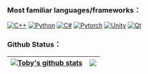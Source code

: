 ### Most familiar languages/frameworks：

  [![C++](https://img.shields.io/badge/-C++-048?logo=cplusplus&logoColor=fff&style=for-the-badge)](https://cplusplus.com/) 
  [![Python](https://img.shields.io/badge/-Python-3776ab?logo=Python&logoColor=fff&style=for-the-badge)](https://www.python.org/)
  [![C#](https://img.shields.io/badge/-C%23-1A9E1E?logo=csharp&logoColor=fff&style=for-the-badge)](https://dotnet.microsoft.com/zh-cn/languages/csharp)
  [![Pytorch](https://img.shields.io/badge/-Pytorch-EE4C2C?logo=pytorch&logoColor=fff&style=for-the-badge)](https://pytorch.org/)
  [![Unity](https://img.shields.io/badge/-Unity-0F0F0F?logo=unity&logoColor=fff&style=for-the-badge)](https://unity.com/)
  [![Qt](https://img.shields.io/badge/-Qt-41CD52?logo=qt&logoColor=fff&style=for-the-badge)](https://www.qt.io/)

### Github Status：

<div align="center">
  
  | <a href="https://github.com/anuraghazra/github-readme-stats"><img align="center" src="https://github-readme-stats.vercel.app/api?username=tobyprime&show_icons=true&include_all_commits=true&theme=buefy&hide_border=true" alt="Toby's github stats" /></a> | <a href="https://github.com/anuraghazra/github-readme-stats"><img align="center" src="https://github-readme-stats.vercel.app/api/top-langs/?username=tobyprime&layout=compact&theme=buefy&hide_border=true" /></a> |
  | ------------- | ------------- |
  
</div>
